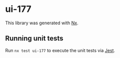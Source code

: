 # ui-177

This library was generated with [Nx](https://nx.dev).

## Running unit tests

Run `nx test ui-177` to execute the unit tests via [Jest](https://jestjs.io).
